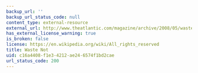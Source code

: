 ```yaml
---
backup_url: ''
backup_url_status_code: null
content_type: external-resource
external_url: http://www.theatlantic.com/magazine/archive/2008/05/waste-not/306757
has_external_license_warning: true
is_broken: false
license: https://en.wikipedia.org/wiki/All_rights_reserved
title: Waste Not
uid: c16a4408-f1e3-4212-ae24-6574f1bd2cae
url_status_code: 200
---
```

